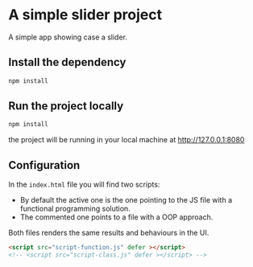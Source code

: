# A simple slider project

A simple app showing case a slider.

## Install the dependency

```sh
npm install
```

## Run the project locally

```sh
npm install
```

the project will be running in your local machine at http://127.0.0.1:8080

## Configuration

In the `index.html` file you will find two scripts:

- By default the active one is the one pointing to the JS file with a functional programming solution.
- The commented one points to a file with a OOP approach.

Both files renders the same results and behaviours in the UI.

```html
<script src="script-function.js" defer ></script>
<!-- <script src="script-class.js" defer ></script> -->
```
